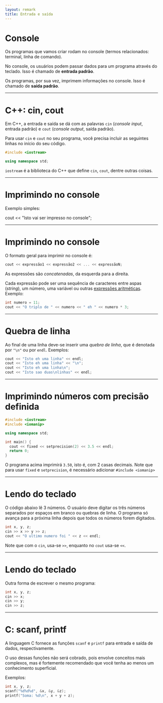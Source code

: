 ```yaml
---
layout: remark
title: Entrada e saída
---
```


<div>

# Console

Os programas que vamos criar rodam no console (termos relacionados: terminal, linha de comando).

No console, os usuários podem passar dados para um programa através do teclado. Isso é chamado de **entrada padrão**.

Os programas, por sua vez, imprimem informações no console. Isso é chamado de **saída padrão**.

---

# C++: cin, cout

Em C++, a entrada e saída se dá com as palavras `cin` (*console input*, entrada padrão) e `cout` (*console output*, saída padrão).

Para usar `cin` e `cout` no seu programa, você precisa incluir as seguintes linhas no início do seu código.

```c++
#include <iostream>

using namespace std;
```

`iostream` é a biblioteca do C++ que define `cin`, `cout`, dentre outras coisas.

---

# Imprimindo no console

Exemplo simples:

cout << "Isto vai ser impresso no console";

---

# Imprimindo no console

O formato geral para imprimir no console é:

```c++
cout << expressão1 << expressão2 << ... << expressãoN;
```

As expressões são *concatenadas*, da esquerda para a direita.

Cada expressão pode ser uma sequência de caracteres entre aspas (*string*), um número, uma variável ou outras [expressões aritméticas](aritmetica). Exemplo:

```c++
int numero = 11;
cout << "O triplo de " << numero << " eh " << numero * 3;
```

---

# Quebra de linha

Ao final de uma linha deve-se inserir uma *quebra de linha*, que é denotada por `"\n"` ou por `endl`. Exemplos:

```c++
cout << "Isto eh uma linha" << endl;
cout << "Isto eh uma linha" << "\n";
cout << "Isto eh uma linha\n";
cout << "Isto sao duas\nlinhas" << endl;
```

---

# Imprimindo números com precisão definida

```c++
#include <iostream>
#include <iomanip>

using namespace std;

int main() {
  cout << fixed << setprecision(2) << 3.5 << endl;
  return 0;
}
```

O programa acima imprimirá `3.50`, isto é, com 2 casas decimais. Note que para usar `fixed` e `setprecision`, é necessário adicionar `#include <iomanip>`

---

# Lendo do teclado

O código abaixo lê 3 números. O usuário deve digitar os três números separados por espaços em branco ou quebras de linha. O programa só avança para a próxima linha depois que todos os números forem digitados.

```c++
int x, y, z;
cin >> x >> y >> z;
cout << "O ultimo numero foi " << z << endl;
```

Note que com o `cin`, usa-se `>>`, enquanto no `cout` usa-se `<<`.

---

# Lendo do teclado

Outra forma de escrever o mesmo programa:

```c++
int x, y, z;
cin >> x;
cin >> y;
cin >> z;
```

---

# C: scanf, printf

A linguagem C fornece as funções `scanf` e `printf` para entrada e saída de dados, respectivamente.

O uso dessas funções não será cobrado, pois envolve conceitos mais complexos, mas é fortemente recomendado que você tenha ao menos um conhecimento superficial.

Exemplos:

```c++
int x, y, z;
scanf("%d%d%d", &x, &y, &z);
printf("Soma: %d\n", x + y + z);
```

</div>